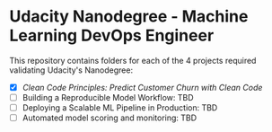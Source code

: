 # Udacity Nanodegree - Machine Learning DevOps Engineer

This repository contains folders for each of the 4 projects required validating Udacity's Nanodegree:

- [x] *Clean Code Principles: Predict Customer Churn with Clean Code*
- [ ] Building a Reproducible Model Workflow: TBD
- [ ] Deploying a Scalable ML Pipeline in Production: TBD
- [ ] Automated model scoring and monitoring: TBD
